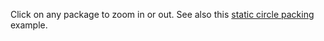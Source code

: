 Click on any package to zoom in or out. See also this [static circle packing](/mbostock/4063530) example.